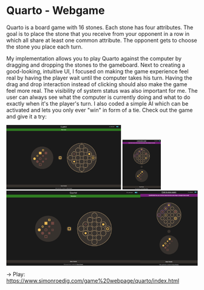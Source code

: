 # Quarto - Webgame

Quarto is a board game with 16 stones. Each stone has four attributes. The goal is to place the stone that you receive from your opponent in a row in which all share at least one common attribute. The opponent gets to choose the stone you place each turn.

My implementation allows you to play Quarto against the computer by dragging and dropping the stones to the gameboard. Next to creating a good-looking, intuitive UI, I focused on making the game experience feel real by having the player wait until the computer takes his turn. Having the drag and drop interaction instead of clicking should also make the game feel more real. The visibility of system status was also important for me. The user can always see what the computer is currently doing and what to do exactly when it's the player's turn. I also coded a simple AI which can be activated and lets you only ever "win" in form of a tie.
Check out the game and give it a try:

<img src="snapshot.png" alt="Game Snapshot" width="60%" height="60%">
<img src="snapshot2.png" alt="Game Snapshot" width="20%" height="20%">

<div style="display: flex; justify-content: space-between;">
  <img src="snapshot.png" alt="Game Snapshot 1" width="70%">
  <img src="snapshot2.png" alt="Game Snapshot 1" width="30%">
</div>

-> Play: https://www.simonroedig.com/game%20webpage/quarto/index.html
